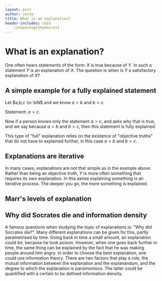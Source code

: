 ```yaml
---
layout: post
author: jesse
title: What is an explanation?
header-includes: \mid 
    \usepackage{mymacros}
---
```


# What is an explanation?

One often hears statements of the form: $X$ is true because of $Y$. In such a statement $Y$ is an explanation of $X$. The question is when is $Y$ a satisfactory explanation of $X$?


## A simple example for a fully explained statement

Let $a,b,c \in \bN$ and we know $a > b$ and $b > c$.  

Statement: $a > c$. 

Now if a person knows only the statement $a > c$, and asks why that is true, and we say because $a > b$ and $b > c$, then this statement is fully explained. 

This type of "full" explanation relies on the existence of "objective truths" that do not have to explained further, in this case $a > b$ and $b > c$. 


## Explanations are iterative

In many cases, explanations are not that simple as in the example above. Rather than being an objective truth, $Y$ is more often something that requires its own explanation. In this sense explaining something is an iterative process. The deeper you go, the more something is explained. 


## Marr's levels of explanation


## Why did Socrates die and information density

A famous questions when studying the topic of explanations is: "Why did Socrates die?". Many different explanations can be given for this, partly parametrised by time. Going back in time a small amount, an explanation could be, because he took poison. However, when one goes back further in time, the same thing can be explained by the fact that he was making people around him angry. In order to choose the best explanation, one could  use information theory. There are two factors that play a role, the mutual information between the explanation and the explanandum, and the degree to which the explanation is parsimonious. The latter could be quantified with a certain to be defined information density. 